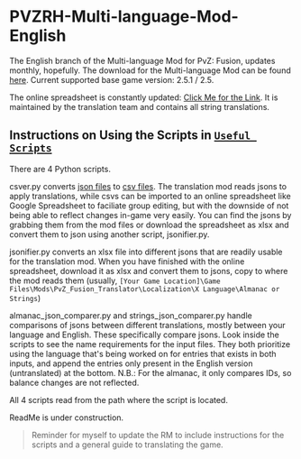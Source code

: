 # PVZRH-Multi-language-Mod-English
The English branch of the Multi-language Mod for PvZ: Fusion, updates monthly, hopefully. The download for the Multi-language Mod can be found [here](https://rentry.co/playpvzfusion/). Current supported base game version: 2.5.1 / 2.5.

The online spreadsheet is constantly updated: [Click Me for the Link](https://docs.google.com/spreadsheets/d/1Ing2pfvxebaqK-4mbt0g7JCcwBa3zq4JOHDTF9Gk-e4). It is maintained by the translation team and contains all string translations.

## Instructions on Using the Scripts in [`Useful Scripts`](https://github.com/Nanami-Houko/PVZRH-Multi-language-Mod-English/tree/main/Useful%20Scripts)

There are 4 Python scripts.

csver.py converts [json files](https://en.wikipedia.org/wiki/JSON?oldformat=true) to [csv files](https://en.wikipedia.org/wiki/Comma-separated_values?oldformat=true). The translation mod reads jsons to apply translations, while csvs can be imported to an online spreadsheet like Google Spreadsheet to faciliate group editing, but with the downside of not being able to reflect changes in-game very easily. You can find the jsons by grabbing them from the mod files or download the spreadsheet as xlsx and convert them to json using another script, jsonifier.py.

jsonifier.py converts an xlsx file into different jsons that are readily usable for the translation mod. When you have finished with the online spreadsheet, download it as xlsx and convert them to jsons, copy to where the mod reads them (usually, `[Your Game Location]\Game Files\Mods\PvZ_Fusion_Translator\Localization\X Language\Almanac or Strings`)

almanac_json_comparer.py and strings_json_comparer.py handle comparisons of jsons between different translations, mostly between your language and English. These specifically compare jsons. Look inside the scripts to see the name requirements for the input files. They both prioritize using the language that's being worked on for entries that exists in both inputs, and append the entries only present in the English version (untranslated) at the bottom. N.B.: For the almanac, it only compares IDs, so balance changes are not reflected. 

All 4 scripts read from the path where the script is located.


ReadMe is under construction.
> Reminder for myself to update the RM to include instructions for the scripts and a general guide to translating the game.
